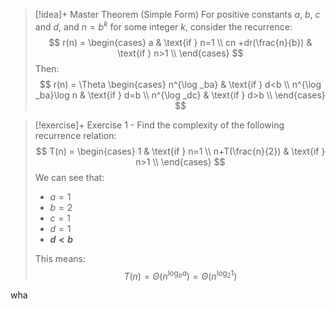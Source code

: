 
> [!idea]+ Master Theorem (Simple Form)
> For positive constants $a$, $b$, $c$ and $d$, and $n=b^k$ for some integer $k$, consider the recurrence:
> $$
r(n) =
\begin{cases}
a & \text{if } n=1 \\
cn +dr(\frac{n}{b}) & \text{if } n>1 \\
\end{cases}
> $$
> Then:
> $$
r(n) = \Theta
\begin{cases}
n^{\log _ba} & \text{if } d<b \\
n^{\log _ba}\log n & \text{if } d=b \\
n^{\log _dc} & \text{if } d>b \\
\end{cases}
> $$


> [!exercise]+ Exercise 1 - Find the complexity of the following recurrence relation:
> $$
T(n) =
\begin{cases}
1 & \text{if } n=1 \\
n+T(\frac{n}{2}) & \text{if } n>1 \\
\end{cases}
> $$
> We can see that:
> - $a=1$
> - $b=2$
> - $c=1$
> - $d=1$
> - **$d<b$**
> 
> This means:
> $$T(n) = \Theta(n^{\log _ba}) = \Theta(n^{\log_2 1})$$

wha